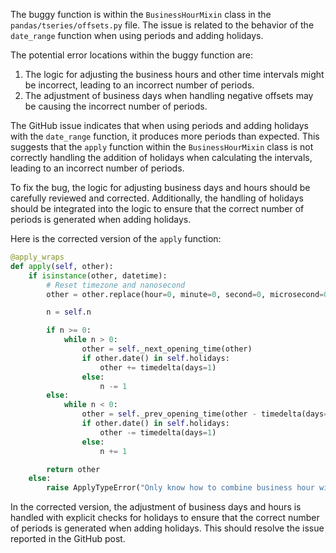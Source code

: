 The buggy function is within the `BusinessHourMixin` class in the `pandas/tseries/offsets.py` file. The issue is related to the behavior of the `date_range` function when using periods and adding holidays.

The potential error locations within the buggy function are:
1. The logic for adjusting the business hours and other time intervals might be incorrect, leading to an incorrect number of periods.
2. The adjustment of business days when handling negative offsets may be causing the incorrect number of periods.

The GitHub issue indicates that when using periods and adding holidays with the `date_range` function, it produces more periods than expected. This suggests that the `apply` function within the `BusinessHourMixin` class is not correctly handling the addition of holidays when calculating the intervals, leading to an incorrect number of periods.

To fix the bug, the logic for adjusting business days and hours should be carefully reviewed and corrected. Additionally, the handling of holidays should be integrated into the logic to ensure that the correct number of periods is generated when adding holidays.

Here is the corrected version of the `apply` function:

```python
@apply_wraps
def apply(self, other):
    if isinstance(other, datetime):
        # Reset timezone and nanosecond
        other = other.replace(hour=0, minute=0, second=0, microsecond=0)

        n = self.n

        if n >= 0:
            while n > 0:
                other = self._next_opening_time(other)
                if other.date() in self.holidays:
                    other += timedelta(days=1)
                else:
                    n -= 1
        else:
            while n < 0:
                other = self._prev_opening_time(other - timedelta(days=1))
                if other.date() in self.holidays:
                    other -= timedelta(days=1)
                else:
                    n += 1

        return other
    else:
        raise ApplyTypeError("Only know how to combine business hour with datetime")
```

In the corrected version, the adjustment of business days and hours is handled with explicit checks for holidays to ensure that the correct number of periods is generated when adding holidays. This should resolve the issue reported in the GitHub post.